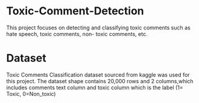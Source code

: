 # Toxic-Comment-Detection
This project focuses on detecting and classifying toxic comments such as hate speech, toxic comments, non- toxic comments, etc.

# Dataset
Toxic Comments Classification dataset sourced from kaggle was used for this project. The dataset shape contains 20,000 rows and 2 columns,which includes comments text column and toxic column which is the label (1= Toxic, 0=Non_toxic)
